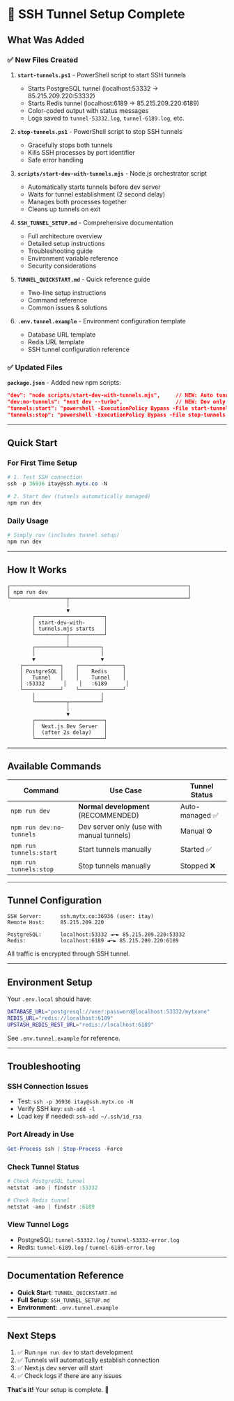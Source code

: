 # 🚀 SSH Tunnel Setup Complete

## What Was Added

### ✅ New Files Created

1. **`start-tunnels.ps1`** - PowerShell script to start SSH tunnels
   - Starts PostgreSQL tunnel (localhost:53332 → 85.215.209.220:53332)
   - Starts Redis tunnel (localhost:6189 → 85.215.209.220:6189)
   - Color-coded output with status messages
   - Logs saved to `tunnel-53332.log`, `tunnel-6189.log`, etc.

2. **`stop-tunnels.ps1`** - PowerShell script to stop SSH tunnels
   - Gracefully stops both tunnels
   - Kills SSH processes by port identifier
   - Safe error handling

3. **`scripts/start-dev-with-tunnels.mjs`** - Node.js orchestrator script
   - Automatically starts tunnels before dev server
   - Waits for tunnel establishment (2 second delay)
   - Manages both processes together
   - Cleans up tunnels on exit

4. **`SSH_TUNNEL_SETUP.md`** - Comprehensive documentation
   - Full architecture overview
   - Detailed setup instructions
   - Troubleshooting guide
   - Environment variable reference
   - Security considerations

5. **`TUNNEL_QUICKSTART.md`** - Quick reference guide
   - Two-line setup instructions
   - Command reference
   - Common issues & solutions

6. **`.env.tunnel.example`** - Environment configuration template
   - Database URL template
   - Redis URL template
   - SSH tunnel configuration reference

### ✅ Updated Files

**`package.json`** - Added new npm scripts:
```json
"dev": "node scripts/start-dev-with-tunnels.mjs",     // NEW: Auto tunnels
"dev:no-tunnels": "next dev --turbo",                 // NEW: Dev only
"tunnels:start": "powershell -ExecutionPolicy Bypass -File start-tunnels.ps1",
"tunnels:stop": "powershell -ExecutionPolicy Bypass -File stop-tunnels.ps1"
```

---

## Quick Start

### For First Time Setup

```powershell
# 1. Test SSH connection
ssh -p 36936 itay@ssh.mytx.co -N

# 2. Start dev (tunnels automatically managed)
npm run dev
```

### Daily Usage

```powershell
# Simply run (includes tunnel setup)
npm run dev
```

---

## How It Works

```
┌─────────────────────────────────────────────────────────┐
│ npm run dev                                             │
└──────────────────┬──────────────────────────────────────┘
                   │
                   ▼
        ┌──────────────────────┐
        │ start-dev-with-      │
        │ tunnels.mjs starts   │
        └──────────┬───────────┘
                   │
        ┌──────────┴──────────┐
        │                     │
        ▼                     ▼
    ┌────────────┐    ┌──────────────┐
    │ PostgreSQL │    │    Redis     │
    │   Tunnel   │    │    Tunnel    │
    │ :53332      │    │   :6189      │
    └────────────┘    └──────────────┘
        │                     │
        └──────────┬──────────┘
                   │
                   ▼
        ┌──────────────────────┐
        │  Next.js Dev Server  │
        │  (after 2s delay)    │
        └──────────────────────┘
```

---

## Available Commands

| Command | Use Case | Tunnel Status |
|---------|----------|---------------|
| `npm run dev` | **Normal development** (RECOMMENDED) | Auto-managed ✅ |
| `npm run dev:no-tunnels` | Dev server only (use with manual tunnels) | Manual ⚙️ |
| `npm run tunnels:start` | Start tunnels manually | Started ✅ |
| `npm run tunnels:stop` | Stop tunnels manually | Stopped ❌ |

---

## Tunnel Configuration

```
SSH Server:      ssh.mytx.co:36936 (user: itay)
Remote Host:     85.215.209.220

PostgreSQL:      localhost:53332 ◄─► 85.215.209.220:53332
Redis:           localhost:6189 ◄─► 85.215.209.220:6189
```

All traffic is encrypted through SSH tunnel.

---

## Environment Setup

Your `.env.local` should have:

```bash
DATABASE_URL="postgresql://user:password@localhost:53332/mytxone"
REDIS_URL="redis://localhost:6189"
UPSTASH_REDIS_REST_URL="redis://localhost:6189"
```

See `.env.tunnel.example` for reference.

---

## Troubleshooting

### SSH Connection Issues
- Test: `ssh -p 36936 itay@ssh.mytx.co -N`
- Verify SSH key: `ssh-add -l`
- Load key if needed: `ssh-add ~/.ssh/id_rsa`

### Port Already in Use
```powershell
Get-Process ssh | Stop-Process -Force
```

### Check Tunnel Status
```powershell
# Check PostgreSQL tunnel
netstat -ano | findstr :53332

# Check Redis tunnel
netstat -ano | findstr :6189
```

### View Tunnel Logs
- PostgreSQL: `tunnel-53332.log` / `tunnel-53332-error.log`
- Redis: `tunnel-6189.log` / `tunnel-6189-error.log`

---

## Documentation Reference

- **Quick Start**: `TUNNEL_QUICKSTART.md`
- **Full Setup**: `SSH_TUNNEL_SETUP.md`
- **Environment**: `.env.tunnel.example`

---

## Next Steps

1. ✅ Run `npm run dev` to start development
2. ✅ Tunnels will automatically establish connection
3. ✅ Next.js dev server will start
4. ✅ Check logs if there are any issues

**That's it!** Your setup is complete. 🎉
